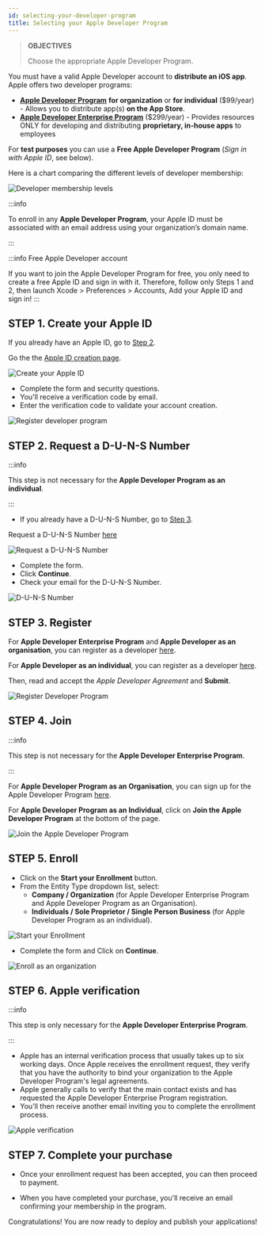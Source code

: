```yaml
---
id: selecting-your-developer-program
title: Selecting your Apple Developer Program
---
```


> **OBJECTIVES**
>
> Choose the appropriate Apple Developer Program.

You must have a valid Apple Developer account to **distribute an iOS app**. Apple offers two developer programs:

* **[Apple Developer Program](https://developer.apple.com/programs/)** **for organization** or **for individual** ($99/year) - Allows you to distribute app(s) **on the App Store**.
* **[Apple Developer Enterprise Program](https://developer.apple.com/programs/enterprise/)** ($299/year) - Provides resources ONLY for developing and distributing **proprietary, in-house apps** to employees

For **test purposes** you can use a **Free Apple Developer Program** (*Sign in with Apple ID*, see below).

Here is a chart comparing the different levels of developer membership:

![Developer membership levels](img/FreeTestingAppleDeveloperAccount.png)

:::info

To enroll in any **Apple Developer Program**, your Apple ID must be associated with an email address using your organization’s domain name.

:::

:::info Free Apple Developer account

If you want to join the Apple Developer Program for free, you only need to create a free Apple ID and sign in with it. Therefore, follow only Steps 1 and 2, then launch Xcode > Preferences > Accounts, Add your Apple ID and sign in!
:::

## STEP 1. Create your Apple ID

If you already have an Apple ID, go to [Step 2](#step-2-request-a-d-u-n-s-number).

Go the the [Apple ID creation page](https://appleid.apple.com/).

![Create your Apple ID](img/Apple-ID-Creation-Page-4D-for-iOS.png)

* Complete the form and security questions.
* You'll receive a verification code by email.
* Enter the verification code to validate your account creation.

![Register developer program](img/Register-developer-program-4D-for-iOS.png)

## STEP 2. Request a D-U-N-S Number

:::info

This step is not necessary for the **Apple Developer Program as an individual**.

:::

* If you already have a D-U-N-S Number, go to [Step 3](#step-3-register).

Request a D-U-N-S Number [here](https://developer.apple.com/enroll/duns-lookup/#/search)

![Request a D-U-N-S Number](img/DUNS-Number-Organization-4D-for-iOS.png)

* Complete the form.
* Click **Continue**.
* Check your email for the D-U-N-S Number.

![D-U-N-S Number](img/DUNS-Number-Apple-Mail_4D-for-iOS.png)

## STEP 3. Register 

For **Apple Developer Enterprise Program** and **Apple Developer as an organisation**, you can register as a developer [here](https://developer.apple.com/programs/enterprise/enroll/). 

For **Apple Developer as an individual**, you can register as a developer [here](https://developer.apple.com/account/).


Then, read and accept the *Apple Developer Agreement* and **Submit**.

![Register Developer Program](img/Register-developer-4D-for-iOS.png)

## STEP 4. Join

:::info

This step is not necessary for the **Apple Developer Enterprise Program**.

:::

For **Apple Developer Program as an Organisation**, you can sign up for the Apple Developer Program [here](https://developer.apple.com/enroll/enterprise/). 

For **Apple Developer Program as an Individual**, click on **Join the Apple Developer Program** at the bottom of the page.

![Join the Apple Developer Program](img/Join-Apple-Developer-Program-individuals-4D-for-iOS.png)


## STEP 5. Enroll

* Click on the **Start your Enrollment** button.
* From the Entity Type dropdown list, select:
    - **Company / Organization** (for Apple Developer Enterprise Program and Apple Developer Program as an Organisation).
    - **Individuals / Sole Proprietor / Single Person Business** (for Apple Developer Program as an individual).

![Start your Enrollment](img/Apple-Developer-Program-Individuals-4D-for-iOS.png)

* Complete the form and Click on **Continue**.

![Enroll as an organization](img/Apple-Developer-Program-Enrollment-Organizations-4D-for-iOS.png)

## STEP 6. Apple verification

:::info

This step is  only necessary for the **Apple Developer Enterprise Program**.

:::

* Apple has an internal verification process that usually takes up to six working days. Once Apple receives the enrollment request, they verify that you have the authority to bind your organization to the Apple Developer Program's legal agreements.
* Apple generally calls to verify that the main contact exists and has requested the Apple Developer Enterprise Program registration.
* You'll then receive another email inviting you to complete the enrollment process.

![Apple verification](img/Confirmation-email-Organisations-4D-for-iOS.png)

## STEP 7. Complete your purchase

* Once your enrollment request has been accepted, you can then proceed to payment.

* When you have completed your purchase, you'll receive an email confirming your membership in the program.

Congratulations! You are now ready to deploy and publish your applications!
